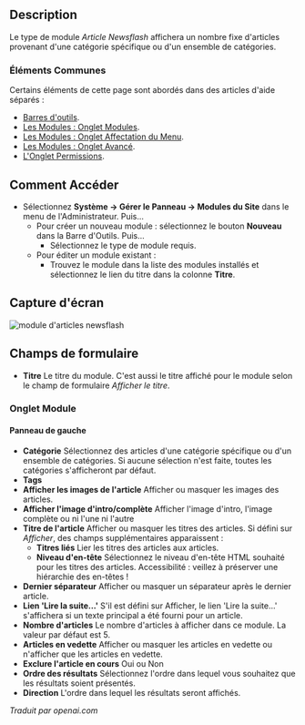<!-- Filename: Help4.x:Site_Modules:_Articles_-_Newsflash  / Display title: Modules : Articles - Flash Infos -->

## Description

Le type de module *Article Newsflash* affichera un nombre fixe d'articles provenant d'une catégorie spécifique ou d'un ensemble de catégories.

### Éléments Communes

Certains éléments de cette page sont abordés dans des articles d'aide séparés :

* [Barres d'outils](jdocmanual?article=help/common-elements/toolbars).
* [Les Modules : Onglet Modules](jdocmanual?article=help/modules/modules-module-tab).
* [Les Modules : Onglet Affectation du Menu](jdocmanual?article=help/modules/modules-menu-assignment-tab).
* [Les Modules : Onglet Avancé](jdocmanual?article=help/modules/modules-advanced-tab).
* [L'Onglet Permissions](jdocmanual?article=help/common-elements/edit-permissions).

## Comment Accéder

- Sélectionnez **Système → Gérer le Panneau → Modules du Site** dans le menu de l'Administrateur. Puis...
  - Pour créer un nouveau module : sélectionnez le bouton **Nouveau** dans la Barre d'Outils. Puis...
    - Sélectionnez le type de module requis.
  - Pour éditer un module existant :
    - Trouvez le module dans la liste des modules installés et sélectionnez le lien du titre dans la colonne **Titre**.

## Capture d'écran

![module d'articles newsflash](../../../fr/images/modules-site/modules-articles-newsflash-module-tab.png)

## Champs de formulaire

- **Titre** Le titre du module. C'est aussi le titre affiché
  pour le module selon le champ de formulaire *Afficher le titre*.

### Onglet Module

#### Panneau de gauche

- **Catégorie** Sélectionnez des articles d'une catégorie spécifique ou d'un ensemble de catégories. Si aucune sélection n'est faite, toutes les catégories s'afficheront par défaut.
- **Tags**
- **Afficher les images de l'article** Afficher ou masquer les images des articles.
- **Afficher l'image d'intro/complète** Afficher l'image d'intro, l'image complète ou ni l'une ni l'autre
- **Titre de l'article** Afficher ou masquer les titres des articles. Si défini sur *Afficher*, des champs supplémentaires apparaissent :
  - **Titres liés** Lier les titres des articles aux articles.
  - **Niveau d'en-tête** Sélectionnez le niveau d'en-tête HTML souhaité pour les titres des articles. Accessibilité : veillez à préserver une hiérarchie des en-têtes !
- **Dernier séparateur** Afficher ou masquer un séparateur après le dernier article.
- **Lien 'Lire la suite...'** S'il est défini sur Afficher, le lien 'Lire la suite...' s'affichera si un texte principal a été fourni pour un article.
- **Nombre d'articles** Le nombre d'articles à afficher dans ce module. La valeur par défaut est 5.
- **Articles en vedette** Afficher ou masquer les articles en vedette ou n'afficher que les articles en vedette.
- **Exclure l'article en cours** Oui ou Non
- **Ordre des résultats** Sélectionnez l'ordre dans lequel vous souhaitez que les résultats soient présentés.
- **Direction** L'ordre dans lequel les résultats seront affichés.

*Traduit par openai.com*

